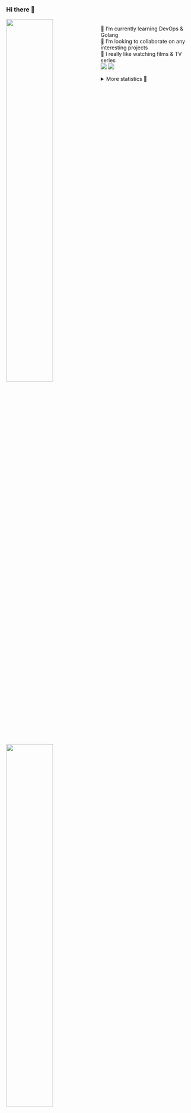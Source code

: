 ### Hi there 👋


[<img align="left" width="50%" src="https://github-readme-stats.vercel.app/api?username=rufusnufus&hide=issues&show_icons=true&count_private=true&theme=transparent&title_color=FF6F40&text_color=FBF9F8&icon_color=F48242&hide_border=true&hide_title=true#gh-dark-mode-only">](https://metrics.lecoq.io/rufusnufus#gh-dark-mode-only)
[<img align="left" width="50%" src="https://github-readme-stats.vercel.app/api?username=rufusnufus&hide=issues&show_icons=true&count_private=true&theme=transparent&title_color=FF6533&text_color=4D4644&icon_color=FF8038&hide_border=true&hide_title=true#gh-light-mode-only">](https://metrics.lecoq.io/rufusnufus#gh-light-mode-only)

<p>
  <br>
  🌱 I’m currently learning DevOps & Golang</br>
  👯 I’m looking to collaborate on any interesting projects</br>
  🎥 I really like watching films & TV series</br>
  <a href="https://linkedin.com/in/rufusnufus"><img src="https://img.shields.io/badge/linkedin-0077B5.svg?style=for-the-badge&logo=linkedin&logoColor=white"/></a>
  <a href="https://t.me/rufusnufus"><img src="https://img.shields.io/badge/-telegram-black?style=for-the-badge&color=blue&logo=telegram"/></a>
</p>

<p text-align="left">
<details>
  <summary>More statistics 👀</summary><br/>

<!--START_SECTION:waka-->
![Code Time](http://img.shields.io/badge/Code%20Time-764%20hrs%2047%20mins-blue)

![Profile Views](http://img.shields.io/badge/Profile%20Views-6-blue)

**I'm an Early 🐤** 

```text
🌞 Morning                7499 commits        █████░░░░░░░░░░░░░░░░░░░░   20.87 % 
🌆 Daytime                20762 commits       ██████████████░░░░░░░░░░░   57.79 % 
🌃 Evening                6834 commits        █████░░░░░░░░░░░░░░░░░░░░   19.02 % 
🌙 Night                  829 commits         █░░░░░░░░░░░░░░░░░░░░░░░░   02.31 % 
```
📅 **I'm Most Productive on Wednesday** 

```text
Monday                   7155 commits        █████░░░░░░░░░░░░░░░░░░░░   19.92 % 
Tuesday                  6186 commits        ████░░░░░░░░░░░░░░░░░░░░░   17.22 % 
Wednesday                7885 commits        █████░░░░░░░░░░░░░░░░░░░░   21.95 % 
Thursday                 6696 commits        █████░░░░░░░░░░░░░░░░░░░░   18.64 % 
Friday                   6389 commits        ████░░░░░░░░░░░░░░░░░░░░░   17.78 % 
Saturday                 957 commits         █░░░░░░░░░░░░░░░░░░░░░░░░   02.66 % 
Sunday                   656 commits         ░░░░░░░░░░░░░░░░░░░░░░░░░   01.83 % 
```


📊 **This Week I Spent My Time On** 

```text
💬 Programming Languages: 
No Activity Tracked This Week

🔥 Editors: 
No Activity Tracked This Week
```

**I Mostly Code in Go** 

```text
Go                       21 repos            █████░░░░░░░░░░░░░░░░░░░░   19.63 % 
Python                   20 repos            █████░░░░░░░░░░░░░░░░░░░░   18.69 % 
Shell                    5 repos             █░░░░░░░░░░░░░░░░░░░░░░░░   04.67 % 
Smarty                   5 repos             █░░░░░░░░░░░░░░░░░░░░░░░░   04.67 % 
Kotlin                   3 repos             █░░░░░░░░░░░░░░░░░░░░░░░░   02.80 % 
```




 Last Updated on 31/07/2024 00:53:24 UTC
<!--END_SECTION:waka-->

</details>
</p>
